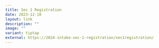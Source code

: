 ```yaml
---
title: Sec 1 Registration
date: 2023-12-18
layout: link
description: ""
image: ""
variant: tiptap
external: https://2024-intake-sec-1-registration/sec1registration/
---
```

